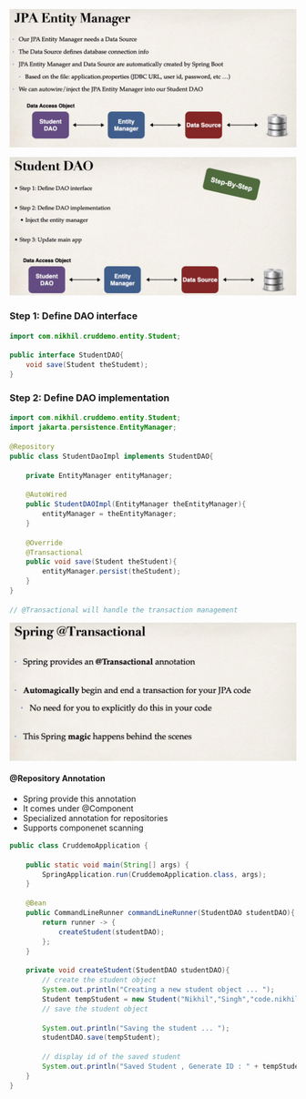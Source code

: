 ![JPA_Entity_Manager](../assets/entity_manager.png)


![StudentDao](../assets/student_dao.png)


### Step 1: Define DAO interface

```java
import com.nikhil.cruddemo.entity.Student;

public interface StudentDAO{
    void save(Student theStudemt);
}
```

### Step 2: Define DAO implementation

```java
import com.nikhil.cruddemo.entity.Student;
import jakarta.persistence.EntityManager;

@Repository
public class StudentDaoImpl implements StudentDAO{

    private EntityManager entityManager;

    @AutoWired
    public StudentDAOImpl(EntityManager theEntityManager){
        entityManager = theEntityManager;
    }

    @Override
    @Transactional
    public void save(Student theStudent){
        entityManager.persist(theStudent);
    }
}

// @Transactional will handle the transaction management
```

![Transactional](../assets/Transactional.png)

#### @Repository Annotation

* Spring provide this annotation
* It comes under @Component
* Specialized annotation for repositories
* Supports componenet scanning

```java
public class CruddemoApplication {

	public static void main(String[] args) {
		SpringApplication.run(CruddemoApplication.class, args);
	}

	@Bean
	public CommandLineRunner commandLineRunner(StudentDAO studentDAO){
		return runner -> {
			createStudent(studentDAO);
		};
	}

	private void createStudent(StudentDAO studentDAO){
		// create the student object
		System.out.println("Creating a new student object ... ");
		Student tempStudent = new Student("Nikhil","Singh","code.nikhil20@gmail.com");
		// save the student object

		System.out.println("Saving the student ... ");
		studentDAO.save(tempStudent);

		// display id of the saved student
		System.out.println("Saved Student , Generate ID : " + tempStudent.getId());
	}
}
```